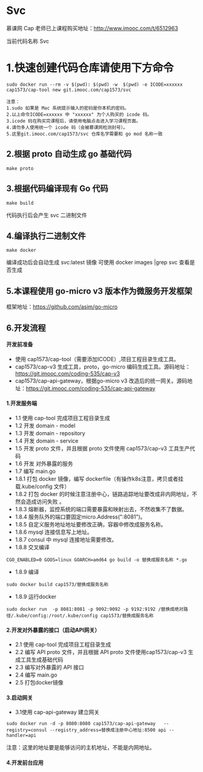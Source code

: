 #  Svc
慕课网 Cap 老师已上课程购买地址：http://www.imooc.com/t/6512963

当前代码名称 Svc

# 1.快速创建代码仓库请使用下方命令
```
sudo docker run --rm -v $(pwd): $(pwd) -w  $(pwd) -e ICODE=xxxxxx cap1573/cap-tool new git.imooc.com/cap1573/svc

注意：
1.sudo 如果是 Mac 系统提示输入的密码是你本机的密码。
2.以上命令ICODE=xxxxxx 中 "xxxxxx" 为个人购买的 icode 码。
3.icode 码在购买完课程后，请使用电脑点击进入学习课程页面。
4.请勿多人使用统一个 icode 码（会被慕课网检测封号）。
5.这里git.imooc.com/cap1573/svc 仓库名字需要和 go mod 名称一致
```


##  2.根据 proto 自动生成 go 基础代码
```
make proto
```

## 3.根据代码编译现有 Go 代码
```
make build
```
代码执行后会产生 svc 二进制文件

## 4.编译执行二进制文件
```
make docker
```
编译成功后会自动生成 svc:latest 镜像
可使用 docker images |grep svc 查看是否生成

## 5.本课程使用 go-micro v3 版本作为微服务开发框架
框架地址：https://github.com/asim/go-micro

## 6.开发流程
#### 开发前准备
* 使用 cap1573/cap-tool（需要添加ICODE）,项目工程目录生成工具。
* cap1573/cap-v3 生成工具，proto，go-micro 编码生成工具。源码地址：https://git.imooc.com/coding-535/cap-v3
* cap1573/cap-api-gateway，根据go-micro v3 改造后的统一网关。源码地址：https://git.imooc.com/coding-535/cap-api-gateway

#### 1.开发服务端
* 1.1 使用 cap-tool 完成项目工程目录生成
* 1.2 开发 domain - model
* 1.3 开发 domain - repository
* 1.4 开发 domain - service
* 1.5 开发 proto 文件，并且根据 proto 文件使用 cap1573/cap-v3 工具生产代码
* 1.6 开发 对外暴露的服务
* 1.7 编写 main.go
* 1.8.1 打包 docker 镜像，编写 dockerfile（有操作k8s注意，拷贝或者挂载.kube/config 文件）
* 1.8.2 打包 docker 的时候注意注册中心，链路追踪地址要改成非内网地址，不然会造成访问失败 。
* 1.8.3 熔断器，监控系统的端口需要暴露和映射出去，不然收集不了数据。
* 1.8.4 服务队外的端口要固定micro.Address(":8081")。
* 1.8.5 自定义服务地址地址要修改正确，容器中修改成服务名称。
* 1.8.6 mysql 连接信息写上地址。
* 1.8.7 consul 中 mysql 连接地址需要修改。
* 1.8.8 交叉编译

```
CGO_ENABLED=0 GOOS=linux GOARCH=amd64 go build -o 替换成服务名称 *.go
```
* 1.8.9 编译

```
sudo docker build cap1573/替换成服务名称
```
* 1.8.9 运行docker

```
sudo docker run  -p 8081:8081 -p 9092:9092 -p 9192:9192 /替换成绝对路径/.kube/config:/root/.kube/config cap1573/替换成服务名称
```

#### 2.开发对外暴露的接口（启动API网关）
* 2.1 使用 cap-tool 完成项目工程目录生成
* 2.2 编写 API proto 文件，并且根据 API proto 文件使用cap1573/cap-v3 生成工具生成基础代码
* 2.3 编写对外暴露的 API 接口
* 2.4 编写 main.go
* 2.5 打包docker镜像


#### 3.启动网关
* 3.1使用 cap-api-gateway 建立网关

```
sudo docker run -d -p 8080:8080 cap1573/cap-api-gateway   --registry=consul --registry_address=替换成注册中心地址:8500 api --handler=api
```
注意：这里的地址要是能够访问的主机地址，不能是内网地址。

#### 4.开发前台应用


       
